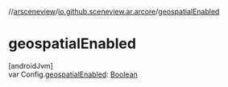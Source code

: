 //[arsceneview](../../index.md)/[io.github.sceneview.ar.arcore](index.md)/[geospatialEnabled](geospatial-enabled.md)

# geospatialEnabled

[androidJvm]\
var Config.[geospatialEnabled](geospatial-enabled.md): [Boolean](https://kotlinlang.org/api/latest/jvm/stdlib/kotlin/-boolean/index.html)
